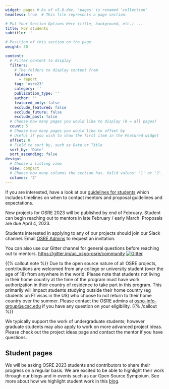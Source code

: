 ```yaml
---
widget: pages # As of v5.8-dev, 'pages' is renamed 'collection'
headless: true  # This file represents a page section.

# Put Your Section Options Here (title, background, etc.) ...
title: For students
subtitle: ''

# Position of this section on the page
weight: 30

content:
  # Filter content to display
  filters:
    # The folders to display content from
    folders:
      - report
    tag: 'osre23'
    category: ''
    publication_type: ''
    author: ''
    featured_only: false
    exclude_featured: false
    exclude_future: false
    exclude_past: false
  # Choose how many pages you would like to display (0 = all pages)
  count: 5
  # Choose how many pages you would like to offset by
  # Useful if you wish to show the first item in the Featured widget
  offset: 0
  # Field to sort by, such as Date or Title
  sort_by: 'Date'
  sort_ascending: false
design:
  # Choose a listing view
  view: compact
  # Choose how many columns the section has. Valid values: '1' or '2'.
  columns: '2'
---
```



If you are interested, have a look at our [guidelines for students](/osredocs/forstudents) which includes timelines on when to contact mentors and proposal guidelines and expectations. 

New projects for OSRE 2023 will be published by end of February. Student can begin reaching out to mentors in late February / early March. Proposals are due April 4, 2023. 

Students interested in applying to any of our projects should join our Slack channel. Email [OSRE Admins](mailto:ospo-info-group@ucsc.edu) to request an invitation.

You can also use our Gitter channel for general questions before reaching out to mentors. https://gitter.im/uc_ospo-osre/community
[![Gitter](https://badges.gitter.im/uc_ospo-osre/community.svg)](https://gitter.im/uc_ospo-osre/community?utm_source=badge&utm_medium=badge&utm_campaign=pr-badge)

{{% callout note %}}
Due to the open source nature of all OSRE projects, contributions are welcomed from any college or university student (over the age of 18) from anywhere in the world. Please note that students not living in their home country at the time of the program must have work authorization in their country of residence to take part in this program. This primarily will impact students studying outside their home country (eg students on F1 visas in the US) who choose to not return to their home country over the summer. Please contact the OSRE admins at ospo-info-group@ucsc.edu if you have any question on your eligibility. 
{{% /callout %}}

We typically support the work of undergraduate students; however graduate students may also apply to work on more advanced project ideas. Please check out the project ideas page and contact the mentor if you have questions.

## Student pages

We will be asking OSRE 2023 students and contributors to share their progress on a regular basis. We are excited to be able to highlight their work through our blogs and in events such as our Open Source Sympoium. See more about how we highlight student work in this [blog](/report/blog-ospo-admins).
